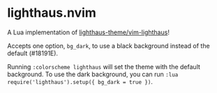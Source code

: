 # lighthaus.nvim

A Lua implementation of [lighthaus-theme/vim-lighthaus](https://github.com/lighthaus-theme/vim-lighthaus)!

Accepts one option, `bg_dark`, to use a black background instead of the default (#18191E).

Running `:colorscheme lighthaus` will set the theme with the default background. To use the dark background,
you can run `:lua require('lighthaus').setup({ bg_dark = true })`.
